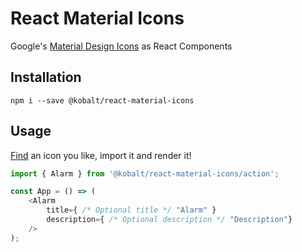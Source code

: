 # React Material Icons

Google's [Material Design Icons](https://github.com/google/material-design-icons) as React Components

## Installation

```
npm i --save @kobalt/react-material-icons
```

## Usage

[Find](https://material.io/icons/) an icon you like, import it and render it!

```js
import { Alarm } from '@kobalt/react-material-icons/action';

const App = () => (
    <Alarm
        title={ /* Optional title */ "Alarm" }
        description={ /* Optional description */ "Description"}
    />
);
```
